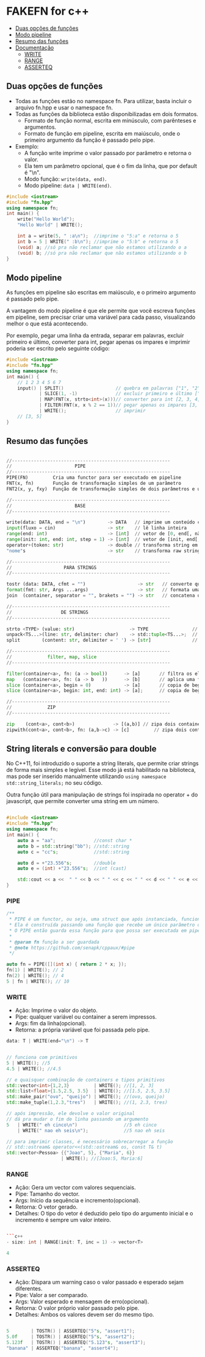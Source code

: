 # FAKEFN for c++

[](toc)

- [Duas opções de funções](#duas-opções-de-funções)
- [Modo pipeline](#modo-pipeline)
- [Resumo das funções](#resumo-das-funções)
- [Documentação](#documentação)
  - [WRITE](#write)
  - [RANGE](#range)
  - [ASSERTEQ](#asserteq)
[](toc)

## Duas opções de funções

- Todas as funções estão no namespace fn. Para utilizar, basta incluir o arquivo fn.hpp e usar o namespace fn.
- Todas as funções da biblioteca estão disponibilizadas em dois formatos.
  - Formato de função normal, escrita em minúsculo, com parênteses e argumentos.
  - Formato de função em pipeline, escrita em maiúsculo, onde o primeiro argumento da função é passado pelo pipe.
- Exemplo:
  - A função write imprime o valor passado por parâmetro e retorna o valor.
  - Ela tem um parâmetro opcional, que é o fim da linha, que por default é "\n".
  - Modo função: `write(data, end)`.
  - Modo pipeline: `data | WRITE(end)`.

```cpp
#include <iostream>
#include "fn.hpp"
using namespace fn;
int main() {
    write("Hello World");
    "Hello World" | WRITE();

    int a = write(5, " :a\n");  //imprime o "5:a" e retorna o 5
    int b = 5 | WRITE(" :b\n"); //imprime o "5:b" e retorna o 5
    (void) a; //só pra não reclamar que não estamos utilizando o a
    (void) b; //só pra não reclamar que não estamos utilizando o b
}
```

## Modo pipeline

As funções em pipeline são escritas em maiúsculo, e o primeiro argumento é passado pelo pipe.

A vantagem do modo pipeline é que ele permite que você escreva funções em pipeline, sem precisar criar uma variável para cada passo, visualizando melhor o que está acontecendo.

Por exemplo, pegar uma linha da entrada, separar em palavras, excluir primeiro e último, converter para int, pegar apenas os impares e imprimir poderia ser escrito pelo seguinte código:

```cpp
#include <iostream>
#include "fn.hpp"
using namespace fn;
int main() {
    // 1 2 3 4 5 6 7
    input() | SPLIT()                   // quebra em palavras ["1", "2", "3", "4", "5", "6", "7"]
            | SLICE(1, -1)              // excluir primeiro e último ["2", "3", "4", "5", "6"]
            | MAP(FNT(x, strto<int>(x)))// converter para int [2, 3, 4, 5, 6]
            | FILTER(FNT(x, x % 2 == 1))// pegar apenas os impares [3, 5]
            | WRITE();                  // imprimir
    // [3, 5]
}
```

## Resumo das funções

```py

//----------------------------------------------------------
//                       PIPE 
//----------------------------------------------------------
PIPE(FN)         Cria uma functor para ser executado em pipeline
FNT(x, fn)       Função de transformação simples de um parâmetro
FNT2(x, y, fxy)  Função de transformação simples de dois parâmetros e uma transformação

//----------------------------------------------------------
//                       BASE 
//----------------------------------------------------------

write(data: DATA, end = "\n")        -> DATA   // imprime um conteúdo convertido pelo tostr
input(fluxo = cin)                   -> str    // lê linha inteira
range(end: int)                      -> [int]  // vetor de [0, end[, não inclui o end
range(init: int, end: int, step = 1) -> [int]  // vetor de [init, end[, não inclui o end
operator+(token: str)                -> double // transforma string em double
"nome"s                              -> str    // transforma raw string em string

//----------------------------------------------------------
//                   PARA STRINGS
//----------------------------------------------------------

tostr (data: DATA, cfmt = "")                   -> str   // converte qualquer coisa para string e formata
format(fmt: str, Args ...args)                  -> str   // formata uma string usando {} e printf
join  (container, separator = "", brakets = "") -> str   // concatena os elementos de um container 

//----------------------------------------------------------
//                  DE STRINGS
//----------------------------------------------------------

strto <TYPE> (value: str)                    -> TYPE                // dado tipo, converte string para esse tipo
unpack<TS...>(line: str, delimiter: char)    -> std::tuple<TS...>;  // dado tipos e delimitador, separa em uma tupla 
split        (content: str, delimiter = ' ') -> [str]               // dado um delimitador, separa em vetor de strings

//----------------------------------------------------------
//             filter, map, slice  
//----------------------------------------------------------

filter(container<a>, fn: (a -> bool))      -> [a]       // filtra os elementos que satisfazem a função
map   (container<a>, fn: (a -> b   ))      -> [b]       // aplica uma função em todos os elementos
slice (container<a>, begin = 0)            -> [a]       // copia de begin até o final
slice (container<a>, begin: int, end: int) -> [a];      // copia de begin até end

//----------------------------------------------------------
//             ZIP
//----------------------------------------------------------

zip    (cont<a>, cont<b>)              -> [(a,b)] // zipa dois containers em um cont de pares
zipwith(cont<a>, cont<b>, fn: (a,b->c) -> [c]         // zipa dois containers usando uma função

```

## String literals e conversão para double

No C++11, foi introduzido o suporte a string literals, que permite criar strings de forma mais simples e legível.
Esse modo já está habilitado na biblioteca, mas pode ser inserido manualmente utilizando `using namespace std::string_literals;` no seu código.

Outra função útil para manipulação de strings foi inspirada no operator + do javascript, que permite converter uma string em um número.

```cpp

#include <iostream>
#include "fn.hpp"
using namespace fn;
int main() {
    auto a = "aa";              //const char *
    auto b = std::string("bb"); //std::string
    auto c = "cc"s;             //std::string

    auto d = +"23.556"s;        //double
    auto e = (int) +"23.556"s;  //int (cast)

    std::cout << a <<  " " << b << " " << c << " " << d << " " << e << std::endl;
}

```

### PIPE

```cpp
/**
 * PIPE é um functor, ou seja, uma struct que após instanciada, funciona como uma função.
 * Ela é construída passando uma função que recebe um único parâmetro de qualquer tipo.
 * O PIPE então guarda essa função para que possa ser executada em pipeline ou invocada diretamente.
 * 
 * @param fn função a ser guardada
 * @note https://github.com/senapk/cppaux/#pipe
 */

auto fn = PIPE([](int x) { return 2 * x; });
fn(1) | WRITE(); // 2
fn(2) | WRITE(); // 4
5 | fn | WRITE(); // 10
```

### WRITE

- Ação: Imprime o valor do objeto.
- Pipe: qualquer variável ou container a serem impressos.
- Args: fim da linha(opcional).
- Retorna: a própria variável que foi passada pelo pipe.

```c++
data: T | WRITE(end="\n") -> T
```

```c++

// funciona com primitivos
5 | WRITE(); //5
4.5 | WRITE(); //4.5

// e quaisquer combinação de containers e tipos primitivos
std::vector<int>{1,2,3}         | WRITE(); //[1, 2, 3]
std::list<float>{1.5,2.5, 3.5}  | WRITE(); //[1.5, 2.5, 3.5]
std::make_pair("ovo", "queijo") | WRITE(); //(ovo, queijo)
std::make_tuple(1,2.3,"tres")   | WRITE(); //(1, 2.3, tres)

// após impressão, ele devolve o valor original
// dá pra mudar o fim de linha passando um argumento
5   | WRITE(" eh cinco\n")                 //5 eh cinco
    | WRITE(" nao eh seis\n");             //5 nao eh seis

// para imprimir classes, é necessário sobrecarregar a função
// std::ostream& operator<<(std::ostream& os, const T& t)
std::vector<Pessoa> {{"Joao", 5}, {"Maria", 6}} 
                    | WRITE(); //[Joao:5, Maria:6]
```

### RANGE

- Ação: Gera um vector com valores sequenciais.
- Pipe: Tamanho do vector.
- Args: Início da sequência e incremento(opcional).
- Retorna: O vetor gerado.
- Detalhes: O tipo do vetor é deduzido pelo tipo do argumento inicial e o incremento é sempre um valor inteiro.

```c++

```c++
- size: int | RANGE(init: T, inc = 1) -> vector<T>
```

```c++
4
```

### ASSERTEQ

- Ação: Dispara um warning caso o valor passado e esperado sejam diferentes.
- Pipe: Valor a ser comparado.
- Args: Valor esperado e mensagem de erro(opcional).
- Retorna: O valor próprio valor passado pelo pipe.
- Detalhes: Ambos os valores devem ser do mesmo tipo.

```c++

5        | TOSTR() | ASSERTEQ("5"s, "assert1"); 
5.0f     | TOSTR() | ASSERTEQ("5"s, "assert2");
5.123f   | TOSTR() | ASSERTEQ("5.123"s, "assert3");
"banana" | ASSERTEQ("banana", "assert4");
```
